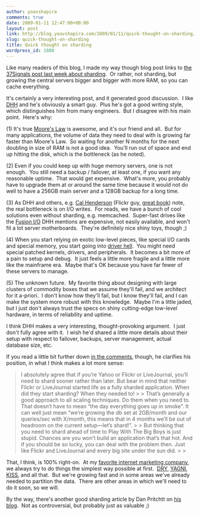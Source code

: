 ```yaml
---
author: yoavshapira
comments: true
date: 2009-01-11 12:47:00+00:00
layout: post
link: http://blog.yoavshapira.com/2009/01/11/quick-thought-on-sharding/
slug: quick-thought-on-sharding
title: Quick thought on sharding
wordpress_id: 1888
---
```


Like many readers of this blog, I made my way though blog post links to [the 37Signals post last week about sharding](http://www.37signals.com/svn/posts/1509-mr-moore-gets-to-punt-on-sharding).  Or rather, not sharding, but growing the central servers bigger and bigger with more RAM, so you can cache everything.

  


It's certainly a very interesting post, and it generated good discussion.  I like [DHH](http://www.loudthinking.com/about.html) and he's obviously a smart guy.  Plus he's got a good writing style, which distinguishes him from many engineers.  But I disagree with his main point.  Here's why:

  


(1) It's true [Moore's Law](http://en.wikipedia.org/wiki/Moore's_law) is awesome, and it's our friend and all.  But for many applications, the volume of data they need to deal with is growing far faster than Moore's Law.  So waiting for another N months for the next doubling in size of RAM is not a good idea.  You'll run out of space and end up hitting the disk, which is the bottleneck (as he noted).

  


(2) Even if you could keep up with huge memory servers, one is not enough.  You still need a backup / failover, at least one, if you want any reasonable uptime.  That would get expensive.  What's more, you probably have to upgrade them at or around the same time because it would not do well to have a 256GB main server and a 128GB backup for a long time.

  


(3) As DHH and others, e.g. [Cal Henderson](http://www.iamcal.com/) (Flickr guy, [great book](http://www.amazon.com/exec/obidos/ASIN/0596102356)) note, the real bottleneck is on I/O writes.  For reads, we have a bunch of cool solutions even without sharding, e.g. memcached.  Super-fast drives like the [Fusion I/O](http://www.fusionio.com/) DHH mentions are expensive, not easily available, and won't fit a lot server motherboards.  They're definitely nice shiny toys, though ;)

  


(4) When you start relying on exotic low-level pieces, like special I/O cards and special memory, you start going into [driver hell](http://www.google.com/search?rlz=1C1GGLS_en-USUS291US304&sourceid=chrome&ie=UTF-8&q=driver+hell).  You might need special patched kernels, drivers, and peripherals.  It becomes a bit more of a pain to setup and debug.  It just feels a little more fragile and a little more like the mainframe era.  Maybe that's OK because you have far fewer of these servers to manage.

  


(5) The unknown future.  My favorite thing about designing with large clusters of commodity boxes that we assume they'll fail, and we architect for it a-priori.  I don't know how they'll fail, but I know they'll fail, and I can make the system more robust with this knowledge.  Maybe I'm a little jaded, but I just don't always trust the specs on shiny cutting-edge low-level hardware, in terms of reliability and uptime.

  


I think DHH makes a very interesting, thought-provoking argument.  I just don't fully agree with it.  I wish he'd shared a little more details about their setup with respect to failover, backups, server management, actual database size, etc.

  


If you read a little bit further down [in the comments](http://www.37signals.com/svn/posts/1509-mr-moore-gets-to-punt-on-sharding#), though, he clarifies his position, in what I think makes a lot more sense:

  


<blockquote>I absolutely agree that if you’re Yahoo or Flickr or LiveJournal, you’ll need to shard sooner rather than later. But bear in mind that neither Flickr or LiveJournal started life as a fully sharded application. When did they start sharding? When they needed to!
> 
> That’s generally a good approach to all scaling techniques. Do them when you need to. That doesn’t have to mean “the day everything goes up in smoke”. It can well just mean “we’re growing the db set at 2GB/month and our queries/sec with X/month, this means that in 4 months we’ll be out of headroom on the current setup—let’s shard!”.
> 
> But thinking that you need to shard ahead of time to Play With The Big Boys is just stupid. Chances are you won’t build an application that’s that hot. And if you should be so lucky, you can deal with the problem then. Just like Flickr and LiveJournal and every big site under the sun did.
> 
> </blockquote>

  


That, I think, is 100% right-on.  At my [favorite internet marketing company](http://www.hubspot.com/), we always try to do things the simplest way possible at first.  [DRY](http://en.wikipedia.org/wiki/Don't_repeat_yourself), [YAGNI](http://en.wikipedia.org/wiki/You_Ain't_Gonna_Need_It), [KISS](http://en.wikipedia.org/wiki/KISS_principle), and all that.  But we're growing fast and in some areas we've already needed to partition the data.  There are other areas in which we'll need to do it soon, so we will.

  


By the way, there's another good sharding article by Dan Pritchtt on [his blog](http://www.addsimplicity.com/adding_simplicity_an_engi/2008/08/shard-lessons.html).  Not as controversial, but probably just as valuable ;)

  


  


  

